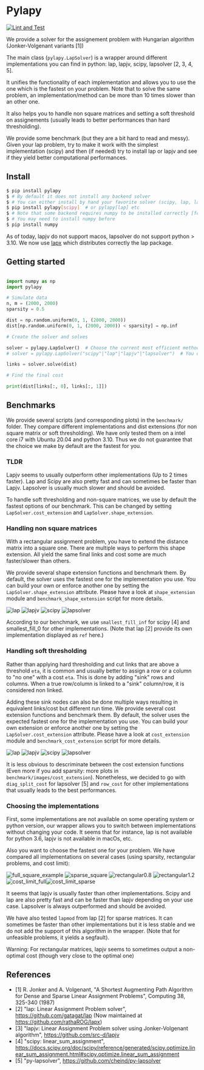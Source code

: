 # Pylapy

[![Lint and Test](https://github.com/raphaelreme/pylapy/actions/workflows/tests.yml/badge.svg)](https://github.com/raphaelreme/pylapy/actions/workflows/tests.yml)

We provide a solver for the assignement problem with Hungarian algorithm (Jonker-Volgenant variants [1])

The main class (`pylapy.LapSolver`) is a wrapper around different implementations you can find in python: lap, lapjv, scipy, lapsolver [2, 3, 4, 5].

It unifies the functionality of each implementation and allows you to use the one which is the fastest
on your problem. Note that to solve the same problem, an implementation/method can be more than 10 times slower than an other one.

It also helps you to handle non square matrices and setting a soft threshold on assignements (usually leads
to better performances than hard thresholding).

We provide some benchmark (but they are a bit hard to read and messy). Given your lap problem, try to make it work with the simplest implementation (scipy) and then (if needed) try to install lap or lapjv and see if they yield better computational performances.


## Install

```bash
$ pip install pylapy
$ # By default it does not install any backend solver
$ # You can either install by hand your favorite solver (scipy, lap, lapjv, lapsolver)
$ pip install pylapy[scipy]  # or pylapy[lap] etc
$ # Note that some backend requires numpy to be installed correctly [for instance, the old lap distribution]
$ # You may need to install numpy before
$ pip install numpy
```

As of today, lapjv do not support macos, lapsolver do not support python > 3.10. We now use [lapx](https://github.com/rathaROG/lapx) which distributes correctly the lap package.


## Getting started

```python

import numpy as np
import pylapy

# Simulate data
n, m = (2000, 2000)
sparsity = 0.5

dist = np.random.uniform(0, 1, (2000, 2000))
dist[np.random.uniform(0, 1, (2000, 2000)) < sparsity] = np.inf

# Create the solver and solves

solver = pylapy.LapSolver()  # Choose the current most efficient method that is installed
# solver = pylapy.LapSolver("scipy"|"lap"|"lapjv"|"lapsolver")  # You can choose which method you rather use

links = solver.solve(dist)

# Find the final cost

print(dist[links[:, 0], links[:, 1]])
```

## Benchmarks

We provide several scripts (and corresponding plots) in the `benchmark/` folder. They compare different implementations
and dist extensions (for non square matrix or soft thresholding). We have only tested them on a intel core i7 with Ubuntu 20.04
and python 3.10. Thus we do not guarantee that the choice we make by default are the fastest for you. 

### TLDR
Lapjv seems to usually outperform other implementations (Up to 2 times faster). Lap and Scipy are also pretty fast and can sometimes be faster than Lapjv. Lapsolver is usually much slower and should be avoided.

To handle soft thresholding and non-square matrices, we use by default the fastest options of our benchmark. This can be changed by setting
`LapSolver.cost_extension` and `LapSolver.shape_extension`.


### Handling non square matrices

With a rectangular assignment problem, you have to extend the distance matrix into a square one. There are multiple ways
to perform this shape extension. All yield the same final links and cost some are much faster/slower than others.

We provide several shape extension functions and benchmark them. By default, the solver uses the fastest one for the implementation you use.
You can build your own or enforce another one by setting the `LapSolver.shape_extension` attribute. Please have a look at
`shape_extension` module and `benchmark_shape_extension` script for more details.

![lap](./benchmark/images/shape_extension/lap.png) ![lapjv](./benchmark/images/shape_extension/lapjv.png) ![scipy](./benchmark/images/shape_extension/scipy.png)
![lapsolver](./benchmark/images/shape_extension/lapsolver.png)

According to our benchmark, we use `smallest_fill_inf` for scipy [4] and smallest_fill_0 for other implementations. (Note that lap [2] provide its own implementation displayed as `ref` here.)

### Handling soft thresholding

Rather than applying hard thresholding and cut links that are above a threshold `eta`, it is common and usually
better to assign a row or a column to "no one" with a cost `eta`. This is done by adding "sink" rows and columns.
When a true row/column is linked to a "sink" column/row, it is considered non linked.

Adding these sink nodes can also be done multiple ways resulting in equivalent links/cost but different run time.
We provide several cost extension functions and benchmark them. By default, the solver uses the expected fastest one
for the implementation you use. You can build your own extension or enforce another one by setting the `LapSolver.cost_extension`
attribute. Please have a look at `cost_extension` module and `benchmark_cost_extension` script for more details.

![lap](./benchmark/images/cost_extension/lap.png) ![lapjv](./benchmark/images/cost_extension/lapjv.png) ![scipy](./benchmark/images/cost_extension/scipy.png)
![lapsolver](./benchmark/images/cost_extension/lapsolver.png)

It is less obvious to descriminate between the cost extension functions (Even more if you add sparsity: more plots in `benchmark/images/cost_extension`). Nonetheless,
we decided to go with `diag_split_cost` for lapsolver [5] and `row_cost` for other implementations that usually leads to the best performances.

### Choosing the implementations

First, some implementations are not available on some operating system or python version, our wrapper allows you to switch between implementations without
changing your code. It seems that for instance, lap is not available for python 3.6, lapjv is not available in macOs, etc.

Also you want to choose the fastest one for your problem. We have compared all implementations on several cases (using sparsity, rectangular problems, and cost limit):

![full_square_example](./benchmark/images/full_square.png) ![sparse_square](./benchmark/images/sparse_full_square.png) ![rectangular0.8](./benchmark/images/full_rectangular_0.8.png)
![rectangular1.2](./benchmark/images/full_rectangular_1.2.png)![cost_limit_full](./benchmark/images/partial_square.png)![cost_limit_sparse](./benchmark/images/sparse_partial_square.png)

It seems that lapjv is usually faster than other implementations. Scipy and lap are also pretty fast and can be faster than lapjv depending on your use case. Lapsolver is always outperformed and should be avoided.

We have also tested `lapmod` from lap [2] for sparse matrices. It can sometimes be faster than other implementations but it is less stable and we do not add the support of this algorithm in the wrapper. (Note that for unfeasible problems, it yields a segfault).

Warning: For rectangular matrices, lapjv seems to sometimes output a non-optimal cost (though very close to the optimal one)

## References

* [1] R. Jonker and A. Volgenant, "A Shortest Augmenting Path Algorithm for Dense and Sparse Linear Assignment Problems", Computing 38, 325-340 (1987)
* [2] "lap: Linear Assignment Problem solver", https://github.com/gatagat/lap (Now maintained at https://github.com/rathaROG/lapx)
* [3] "lapjv: Linear Assignment Problem solver using Jonker-Volgenant algorithm", https://github.com/src-d/lapjv
* [4] "scipy: linear_sum_assignment", https://docs.scipy.org/doc/scipy/reference/generated/scipy.optimize.linear_sum_assignment.html#scipy.optimize.linear_sum_assignment
* [5] "py-lapsolver", https://github.com/cheind/py-lapsolver
